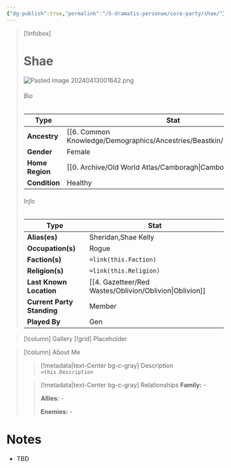 ```yaml
---
{"dg-publish":true,"permalink":"/5-dramatis-personae/core-party/shae/"}
---
```



> [!infobox]
> # Shae
> ![Pasted image 20240413001642.png](/img/user/x.%20Assets/Attachments/Pasted%20image%2020240413001642.png)
> ###### Bio
> Type |  Stat |
> ---|---|
> **Ancestry** | [[6. Common Knowledge/Demographics/Ancestries/Beastkin/Kitsune\|Kitsune]] |
> **Gender** | Female |
> **Home Region** | [[0. Archive/Old World Atlas/Camboragh\|Camboragh]] |
> **Condition** | Healthy |
> ###### Info
> Type |  Stat |
> ---|---|
> **Alias(es)** | Sheridan,Shae Kelly |
> **Occupation(s)** | Rogue |
> **Faction(s)** | `=link(this.Faction)` |
> **Religion(s)** | `=link(this.Religion)` |
> **Last Known Location** | [[4. Gazetteer/Red Wastes/Oblivion/Oblivion\|Oblivion]] |
> **Current Party Standing** | Member |
 > **Played By** | Gen |

> [!column] Gallery 
> [!grid] 
> Placeholder

> [!column] About Me
>> [!metadata|text-Center bg-c-gray] Description
>> `=this.Description`
>
>> [!metadata|text-Center bg-c-gray] Relationships
>> **Family:** -
>>
>> **Allies:** -
>>
>> **Enemies:** -

# Notes

- TBD

